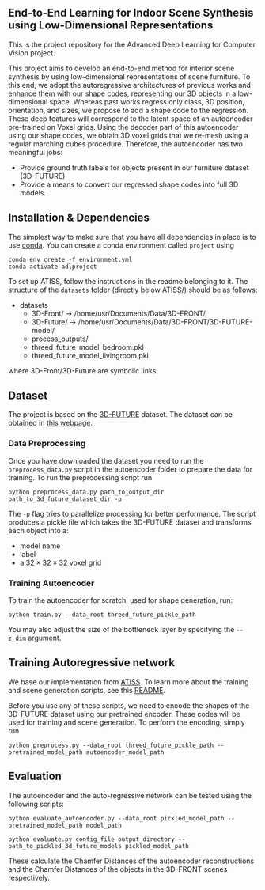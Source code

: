 ## End-to-End Learning for Indoor Scene Synthesis using Low-Dimensional Representations 

This is the project repository for the Advanced Deep Learning for Computer Vision project.

This project aims to develop an end-to-end method for interior scene synthesis by using low-dimensional representations of scene furniture. To this end, we adopt the autoregressive architectures of previous works and enhance them with our shape codes, representing our 3D objects in a low-dimensional space. Whereas past works regress only class, 3D position, orientation, and sizes, we propose to add a shape code to the regression. These deep features will correspond to the latent space of an autoencoder pre-trained on Voxel grids. Using the decoder part of this autoencoder using our shape codes, we obtain 3D voxel grids that we re-mesh using a regular marching cubes procedure. Therefore, the autoencoder has two meaningful jobs:
- Provide ground truth labels for objects present in our furniture dataset (3D-FUTURE)
- Provide a means to convert our regressed shape codes into full 3D models.

## Installation & Dependencies

The simplest way to make sure that you have all dependencies in place is to use
[conda](https://docs.conda.io/projects/conda/en/4.6.1/index.html). You can
create a conda environment called ```project``` using
```
conda env create -f environment.yml
conda activate adlproject
```

To set up ATISS, follow the instructions in the readme belonging to it.
The structure of the `datasets` folder (directly below ATISS/) should be as follows:
 - datasets
   - 3D-Front/ -> /home/usr/Documents/Data/3D-FRONT/
   - 3D-Future/ -> /home/usr/Documents/Data/3D-FRONT/3D-FUTURE-model/
   - process_outputs/
   - threed_future_model_bedroom.pkl
   - threed_future_model_livingroom.pkl

where 3D-Front/3D-Future are symbolic links.

## Dataset
The project is based on the 
[3D-FUTURE](https://www.google.com/search?q=3d-future&oq=3d-fut&aqs=chrome.1.69i57j0j0i30l8.3909j0j7&sourceid=chrome&ie=UTF-8)
dataset. The dataset can be obtained in [this webpage](https://tianchi.aliyun.com/specials/promotion/alibaba-3d-scene-dataset).

### Data Preprocessing

Once you have downloaded the dataset you need to run the `preprocess_data.py` script in the autoencoder folder to prepare the data for training. To run the preprocessing script run

```
python preprocess_data.py path_to_output_dir path_to_3d_future_dataset_dir -p
```

The ```-p``` flag tries to parallelize processing for better performance. The script produces a pickle file which takes the 3D-FUTURE dataset and transforms each object into a:
- model name
- label
- a $32\times 32 \times 32$ voxel grid

### Training Autoencoder

To train the autoencoder for scratch, used for shape generation, run: 

```
python train.py --data_root threed_future_pickle_path
```

You may also adjust the size of the bottleneck layer by specifying the ```--z_dim``` argument.

## Training Autoregressive network

We base our implementation from [ATISS](https://github.com/nv-tlabs/ATISS). To learn more about the training and scene generation scripts, see this [README](ATISS/README.md).

Before you use any of these scripts, we need to encode the shapes of the 3D-FUTURE dataset using our pretrained encoder. These codes will be used for training and scene generation. To perform the encoding, simply run 

```
python preprocess.py --data_root threed_future_pickle_path --pretrained_model_path autoencoder_model_path
```

## Evaluation

The autoencoder and the auto-regressive network can be tested using the following scripts: 

```
python evaluate_autoencoder.py --data_root pickled_model_path --pretrained_model_path model_path
```

```
python evaluate.py config_file output_directory --path_to_pickled_3d_future_models pickled_model_path
```

These calculate the Chamfer Distances of the autoencoder reconstructions and the Chamfer Distances of the objects in the 3D-FRONT scenes respectively.